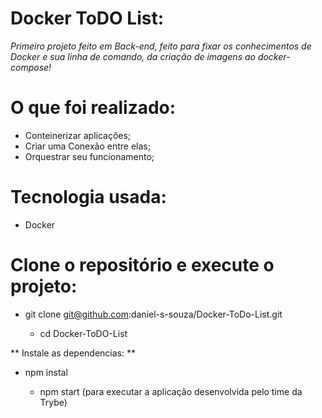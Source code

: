# Docker ToDO List:

_Primeiro projeto feito em Back-end, feito para fixar os conhecimentos de Docker e sua linha de comando, da criação de imagens ao docker-compose!_

# O que foi realizado: 
 * Conteinerizar aplicações; 
 * Criar uma Conexão entre elas;
 * Orquestrar seu funcionamento;
 
# Tecnologia usada:
 * Docker

# Clone o repositório e execute o projeto:
 * git clone git@github.com:daniel-s-souza/Docker-ToDo-List.git
  
    * cd Docker-ToDO-List

 ** Instale as dependencias: ** 
  * npm instal
   
    * npm start (para executar a aplicação desenvolvida pelo time da Trybe)
